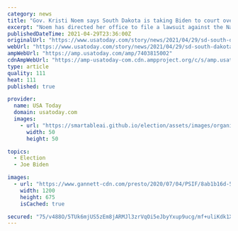 ```yaml
---
category: news
title: "Gov. Kristi Noem says South Dakota is taking Biden to court over fireworks display at Mt. Rushmore"
excerpt: "Noem has directed her office to file a lawsuit against the National Parks Service after the agency rejected permits to hold the fireworks display."
publishedDateTime: 2021-04-29T23:36:00Z
originalUrl: "https://www.usatoday.com/story/news/2021/04/29/sd-south-dakota-gov-kristi-noem-taking-president-biden-court-over-mt-rushmore-fireworks-july/7403815002/"
webUrl: "https://www.usatoday.com/story/news/2021/04/29/sd-south-dakota-gov-kristi-noem-taking-president-biden-court-over-mt-rushmore-fireworks-july/7403815002/"
ampWebUrl: "https://amp.usatoday.com/amp/7403815002"
cdnAmpWebUrl: "https://amp-usatoday-com.cdn.ampproject.org/c/s/amp.usatoday.com/amp/7403815002"
type: article
quality: 111
heat: 111
published: true

provider:
  name: USA Today
  domain: usatoday.com
  images:
    - url: "https://smartableai.github.io/election/assets/images/organizations/usatoday.com-50x50.jpg"
      width: 50
      height: 50

topics:
  - Election
  - Joe Biden

images:
  - url: "https://www.gannett-cdn.com/presto/2020/07/04/PSIF/8ab1b16d-5225-4daa-ac23-9c248d3cfd79-GettyImages-1254148514.jpg?auto=webp&crop=4218,2373,x0,y447&format=pjpg&width=1200"
    width: 1200
    height: 675
    isCached: true

secured: "75/v488O/5TUk6mjUS5zEm8jARMJl3zrVqOi5eJbyYxup9ucg/mf+uliKdk1XQDTfzBOndBCM3vuxw5uoqq/hH9GosS8WNmtTSxpW07/lzDwsTdZOzAav9gthUf6jgt8FQ/Wz3tVl6pqBw4MX/c/3FNEjaxJSOpwllgTxL6CfW/s03IPJF03fnke7KGKVssbZVVuFogZQRiipRSvchDccnUbQ7ctm6vHAj0p4Rfv6OZJCgGiBUe/ct7wUing1KhnUjMak91zHn10rqQgZLzjLxHuPakmhhsOVgvksVRTXNeXzpDLAkrQCGRKE6ExT1uFw5Xztng7gKFvJRDopU5741yUvx1Ier/pg9jjCeeKjok=;Vu6YMFvSdl2lBgOAneUu5A=="
---
```


